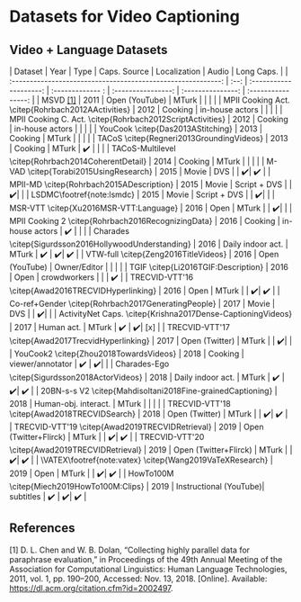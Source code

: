 # Datasets for Video Captioning


## Video + Language Datasets

| Dataset                                                      | Year | Type                   | Caps. Source     | Localization       | Audio             | Long Caps.         |
| :----------------------------------------------------------: | :--: | :--------------------: | :------------- : | :----------------: | :---------------: | :----------------: |
| MSVD [[1]](#1)                                               | 2011 | Open (YouTube)         | MTurk            |                    |                   |                    |
| MPII Cooking Act. \citep{Rohrbach2012AActivities}            | 2012 | Cooking                | in-house actors  |                    |                   |                    |
| MPII Cooking C. Act. \citep{Rohrbach2012ScriptActivities}    | 2012 | Cooking                | in-house actors  |                    |                   |                    |
| YouCook \citep{Das2013AStitching}                            | 2013 | Cooking                | MTurk            |                    |                   |                    |
| TACoS \citep{Regneri2013GroundingVideos}                     | 2013 | Cooking                | MTurk            | :heavy_check_mark: |                   |                    |
| TACoS-Multilevel \citep{Rohrbach2014CoherentDetail}          | 2014 | Cooking                | MTurk            |                    |                   |                    |
| M-VAD \citep{Torabi2015UsingResearch}                        | 2015 | Movie                  | DVS              |                    | :heavy_check_mark:| :heavy_check_mark: |
| MPII-MD \citep{Rohrbach2015ADescription}                     | 2015 | Movie                  | Script + DVS     |                    | :heavy_check_mark:|                    |
| LSDMC\footref{note:lsmdc}                                    | 2015 | Movie                  | Script + DVS     |                    | :heavy_check_mark:|                    |
| MSR-VTT \citep{Xu2016MSR-VTT:Language}                       | 2016 | Open                   | MTurk            |                    | :heavy_check_mark:|                    |
| MPII Cooking 2 \citep{Rohrbach2016RecognizingData}           | 2016 | Cooking                | in-house actors  | :heavy_check_mark: |                   |                    |
| Charades \citep{Sigurdsson2016HollywoodUnderstanding}        | 2016 | Daily indoor act.      | MTurk            | :heavy_check_mark: | :heavy_check_mark:| :heavy_check_mark: |
| VTW-full \citep{Zeng2016TitleVideos}                         | 2016 | Open (YouTube)         | Owner/Editor     |                    |                   |                    |
| TGIF \citep{Li2016TGIF:Description}                          | 2016 | Open                   | crowdworkers     |                    |                   | :heavy_check_mark: |
| TRECVID-VTT'16 \citep{Awad2016TRECVIDHyperlinking}           | 2016 | Open                   | MTurk            |                    | :heavy_check_mark:| :heavy_check_mark: |
| Co-ref+Gender \citep{Rohrbach2017GeneratingPeople}           | 2017 | Movie                  | DVS              |                    | :heavy_check_mark:|                    |
| ActivityNet Caps. \citep{Krishna2017Dense-CaptioningVideos}  | 2017 | Human act.             | MTurk            | :heavy_check_mark: | :heavy_check_mark:| [x]                |
| TRECVID-VTT'17 \citep{Awad2017TrecvidHyperlinking}           | 2017 | Open (Twitter)         | MTurk            |                    | :heavy_check_mark:|                    |
| YouCook2 \citep{Zhou2018TowardsVideos}                       | 2018 | Cooking                | viewer/annotator | :heavy_check_mark: | :heavy_check_mark:|                    |
| Charades-Ego \citep{Sigurdsson2018ActorVideos}               | 2018 | Daily indoor act.      | MTurk            | :heavy_check_mark: | :heavy_check_mark:| :heavy_check_mark: |
| 20BN-s-s V2 \citep{Mahdisoltani2018Fine-grainedCaptioning}   | 2018 | Human-obj. interact.   | MTurk            |                    |       |                    |
| TRECVID-VTT'18 \citep{Awad2018TRECVIDSearch}                 | 2018 | Open (Twitter)         | MTurk            |                    | :heavy_check_mark:| :heavy_check_mark: |
| TRECVID-VTT'19 \citep{Awad2019TRECVIDRetrieval}              | 2019 | Open (Twitter+Flirck)  | MTurk            |                    | :heavy_check_mark:| :heavy_check_mark: |
| TRECVID-VTT'20 \citep{Awad2019TRECVIDRetrieval}              | 2019 | Open (Twitter+Flirck)  | MTurk            |                    | :heavy_check_mark:| :heavy_check_mark: |
| \VATEX\footref{note:vatex} \citep{Wang2019VaTeXResearch}     | 2019 | Open                   | MTurk            |                    | :heavy_check_mark:| :heavy_check_mark: |
| HowTo100M \citep{Miech2019HowTo100M:Clips}                   | 2019 | Instructional (YouTube)| subtitles        | :heavy_check_mark: | :heavy_check_mark:| :heavy_check_mark: |

## References
<a id="1">[1]</a>
D. L. Chen and W. B. Dolan, “Collecting highly parallel data for paraphrase evaluation,” in Proceedings of the 49th Annual Meeting of the Association for Computational Linguistics: Human Language Technologies, 2011, vol. 1, pp. 190–200, Accessed: Nov. 13, 2018. [Online]. Available: https://dl.acm.org/citation.cfm?id=2002497.
